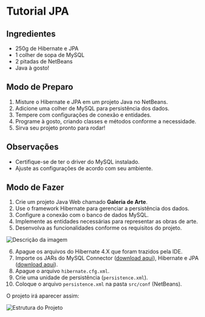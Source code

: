 

# Tutorial JPA

## Ingredientes

- 250g de Hibernate e JPA  
- 1 colher de sopa de MySQL  
- 2 pitadas de NetBeans  
- Java à gosto!

## Modo de Preparo

1. Misture o Hibernate e JPA em um projeto Java no NetBeans.
2. Adicione uma colher de MySQL para persistência dos dados.
3. Tempere com configurações de conexão e entidades.
4. Programe à gosto, criando classes e métodos conforme a necessidade.
5. Sirva seu projeto pronto para rodar!

## Observações

- Certifique-se de ter o driver do MySQL instalado.
- Ajuste as configurações de acordo com seu ambiente.

## Modo de Fazer

1. Crie um projeto Java Web chamado **Galeria de Arte**.
2. Use o framework Hibernate para gerenciar a persistência dos dados.
3. Configure a conexão com o banco de dados MySQL.
4. Implemente as entidades necessárias para representar as obras de arte.
5. Desenvolva as funcionalidades conforme os requisitos do projeto.


![Descrição da imagem](C:\Users\Aluno\Pictures\Screenshots/foto.png)

6. Apague os arquivos do Hibernate 4.X que foram trazidos pela IDE.
7. Importe os JARs do MySQL Connector ([download aqui](https://dev.mysql.com/downloads/connector/j/)), Hibernate e JPA ([download aqui](https://hibernate.org/orm/releases/5.4/)).
8. Apague o arquivo `hibernate.cfg.xml`.
9. Crie uma unidade de persistência (`persistence.xml`).
10. Coloque o arquivo `persistence.xml` na pasta `src/conf` (NetBeans).

O projeto irá aparecer assim:

![Estrutura do Projeto](C:/Users/Aluno/Pictures/Screenshots/FOTO2.png)
